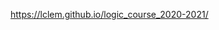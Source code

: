 <!-- [![Binder](https://mybinder.org/badge_logo.svg)](https://mybinder.org/v2/gh/lclem/logic_course/master?filepath=docs/labs/agda/Tutorial.ipynb) -->

https://lclem.github.io/logic_course_2020-2021/
